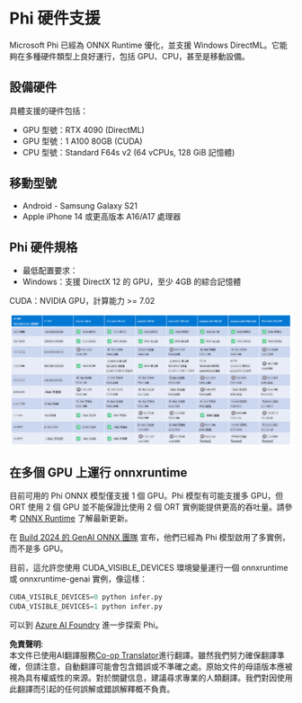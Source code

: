 <!--
CO_OP_TRANSLATOR_METADATA:
{
  "original_hash": "c4afa6ffd13f29eb34e5f204b94310ff",
  "translation_date": "2025-04-04T17:32:49+00:00",
  "source_file": "md\\01.Introduction\\01\\01.Hardwaresupport.md",
  "language_code": "hk"
}
-->
# Phi 硬件支援

Microsoft Phi 已經為 ONNX Runtime 優化，並支援 Windows DirectML。它能夠在多種硬件類型上良好運行，包括 GPU、CPU，甚至是移動設備。

## 設備硬件
具體支援的硬件包括：

- GPU 型號：RTX 4090 (DirectML)
- GPU 型號：1 A100 80GB (CUDA)
- CPU 型號：Standard F64s v2 (64 vCPUs, 128 GiB 記憶體)

## 移動型號

- Android - Samsung Galaxy S21
- Apple iPhone 14 或更高版本 A16/A17 處理器

## Phi 硬件規格

- 最低配置要求：
- Windows：支援 DirectX 12 的 GPU，至少 4GB 的綜合記憶體

CUDA：NVIDIA GPU，計算能力 >= 7.02

![HardwareSupport](../../../../../translated_images/01.phihardware.925db5699da7752cf486314e6db087580583cfbcd548970f8a257e31a8aa862c.hk.png)

## 在多個 GPU 上運行 onnxruntime

目前可用的 Phi ONNX 模型僅支援 1 個 GPU。Phi 模型有可能支援多 GPU，但 ORT 使用 2 個 GPU 並不能保證比使用 2 個 ORT 實例能提供更高的吞吐量。請參考 [ONNX Runtime](https://onnxruntime.ai/) 了解最新更新。

在 [Build 2024 的 GenAI ONNX 團隊](https://youtu.be/WLW4SE8M9i8?si=EtG04UwDvcjunyfC) 宣布，他們已經為 Phi 模型啟用了多實例，而不是多 GPU。

目前，這允許您使用 CUDA_VISIBLE_DEVICES 環境變量運行一個 onnxruntime 或 onnxruntime-genai 實例，像這樣：

```Python
CUDA_VISIBLE_DEVICES=0 python infer.py
CUDA_VISIBLE_DEVICES=1 python infer.py
```

可以到 [Azure AI Foundry](https://ai.azure.com) 進一步探索 Phi。

**免責聲明**:  
本文件已使用AI翻譯服務[Co-op Translator](https://github.com/Azure/co-op-translator)進行翻譯。雖然我們努力確保翻譯準確，但請注意，自動翻譯可能會包含錯誤或不準確之處。原始文件的母語版本應被視為具有權威性的來源。對於關鍵信息，建議尋求專業的人類翻譯。我們對因使用此翻譯而引起的任何誤解或錯誤解釋概不負責。